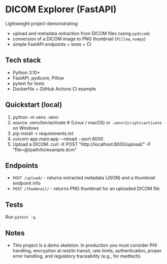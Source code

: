 # DICOM Explorer (FastAPI)

Lightweight project demonstrating:
- upload and metadata extraction from DICOM files (using `pydicom`)
- conversion of a DICOM image to PNG thumbnail (`Pillow`, `numpy`)
- simple FastAPI endpoints + tests + CI

## Tech stack
- Python 3.10+
- FastAPI, pydicom, Pillow
- pytest for tests
- Dockerfile + GitHub Actions CI example

## Quickstart (local)
1. python -m venv .venv
2. source .venv/bin/activate   # (Linux / macOS) or `.venv\Scripts\activate` on Windows
3. pip install -r requirements.txt
4. uvicorn app.main:app --reload --port 8000
5. Upload a DICOM:
   curl -X POST "http://localhost:8000/upload/" -F "file=@/path/to/example.dcm"

## Endpoints
- `POST /upload/` - returns extracted metadata (JSON) and a thumbnail endpoint info
- `POST /thumbnail/` - returns PNG thumbnail for an uploaded DICOM file

## Tests
Run `pytest -q`.

## Notes
- This project is a demo skeleton. In production you must consider PHI handling, encryption at rest/in transit,
  rate limits, authentication, proper error handling, and regulatory traceability (e.g., for medtech).

